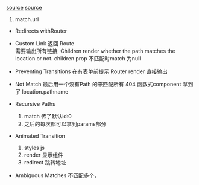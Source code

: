 [source](https://reacttraining.com/react-router/web/example/basic)
[source](https://segmentfault.com/a/1190000014294604)

1. match.url 

- Redirects 
  withRouter

- Custom Link
  返回 Route  
  需要输出所有链接, 
  Children  render whether the path matches the location or not.
  children prop 不匹配时match 为null


- Preventing Transitions
  在有表单前提示
  Router render 直接输出


- Not Match
  最后用一个没有Path 的来匹配所有 404
  函数式component 拿到了 location.pathname

- Recursive Paths
  1. match 传了默认id:0  
  2. 之后的每次都可以拿到params部分

- Animated Transition
  1. styles js 
  2. render  显示组件
  3. redirect 跳转地址

- Ambiguous Matches 
  不匹配多个， 